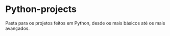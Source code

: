 # Python-projects
 Pasta para os projetos feitos em Python, desde os mais básicos até os mais avançados.
